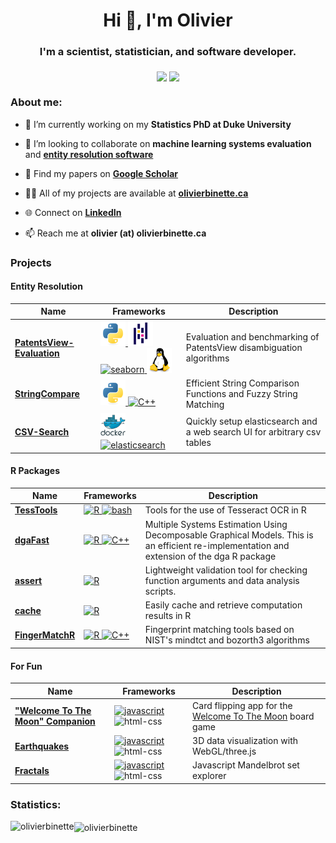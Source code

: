 <h1 align="center">Hi 👋, I'm Olivier</h1>
<h3 align="center">I'm a scientist, statistician, and software developer.</h3>
<h5 align="center"><a href="https://github.com/OlivierBinette?language=&page=1&q=&sort=stargazers&tab=repositories&type=public"><img align="center" href="https://github.com/OlivierBinette?language=&page=1&q=&sort=stargazers&tab=repositories&type=public" src="https://img.shields.io/badge/%E2%AD%90-Leave%20a%20star-brightgreen?style=for-the-badge"></a><span> </span><a href="https://github.com/sponsors/olivierbinette"><img align="center" href="https://github.com/sponsors/olivierbinette" src="https://img.shields.io/badge/❤️-Sponsor%20me-ff69b4?style=for-the-badge"> </a></h5>

<h3 align="left">About me:</h3>

- 🔭 I’m currently working on my **Statistics PhD at Duke University**

- 👯 I’m looking to collaborate on **machine learning systems evaluation** and [**entity resolution software**](https://github.com/olivierBinette/stringcompare)

- 📜 Find my papers on [**Google Scholar**](https://scholar.google.com/citations?user=c1jTnkUAAAAJ&hl=en)

- 👨‍💻 All of my projects are available at [**olivierbinette.ca**](olivierbinette.ca)

- 🌐 Connect on [**LinkedIn**](https://www.linkedin.com/in/olivier-binette/)

- 📫 Reach me at **olivier (at) olivierbinette.ca**


<!--
<h3 align="left">Languages and Tools</h3>
<p align="left"> 
  <a href="https://www.linux.org/" target="_blank" rel="noreferrer"> <img src="https://raw.githubusercontent.com/devicons/devicon/master/icons/linux/linux-original.svg" alt="linux" width="40" height="40"/> </a> 
 <a href="https://www.r-project.org/" target="_blank" rel="noreferrer"> <img src="https://www.r-project.org/Rlogo.png" alt="R" width="40" height="40"/> </a> 
 <a href="https://www.python.org" target="_blank" rel="noreferrer"> <img src="https://raw.githubusercontent.com/devicons/devicon/master/icons/python/python-original.svg" alt="python" width="40" height="40"/> </a> 
  <a href="" target="_blank" rel="noreferrer"> <img src="https://raw.githubusercontent.com/isocpp/logos/master/cpp_logo.png" alt="C++" width="40" height="40"/> </a> 
 <a href="https://scikit-learn.org/" target="_blank" rel="noreferrer"> <img src="https://upload.wikimedia.org/wikipedia/commons/0/05/Scikit_learn_logo_small.svg" alt="scikit_learn" width="40" height="40"/> </a> 
 <a href="https://seaborn.pydata.org/" target="_blank" rel="noreferrer"> <img src="https://seaborn.pydata.org/_images/logo-mark-lightbg.svg" alt="seaborn" width="40" height="40"/> </a>
 <a href="https://pandas.pydata.org/" target="_blank" rel="noreferrer"> <img src="https://raw.githubusercontent.com/devicons/devicon/2ae2a900d2f041da66e950e4d48052658d850630/icons/pandas/pandas-original.svg" alt="pandas" width="40" height="40"/> </a> 
 <a href="https://www.gnu.org/software/bash/" target="_blank" rel="noreferrer"> <img src="https://www.vectorlogo.zone/logos/gnu_bash/gnu_bash-icon.svg" alt="bash" width="40" height="40"/> </a> 
 <a href="https://www.docker.com/" target="_blank" rel="noreferrer"> <img src="https://raw.githubusercontent.com/devicons/devicon/master/icons/docker/docker-original-wordmark.svg" alt="docker" width="40" height="40"/> </a> 
 <a href="https://git-scm.com/" target="_blank" rel="noreferrer"> <img src="https://www.vectorlogo.zone/logos/git-scm/git-scm-icon.svg" alt="git" width="40" height="40"/> </a> 
 <a href="https://www.arduino.cc/" target="_blank" rel="noreferrer"> <img src="https://cdn.worldvectorlogo.com/logos/arduino-1.svg" alt="arduino" width="40" height="40"/> </a> 
 <a href="https://www.elastic.co/"> <img src="https://brandslogos.com/wp-content/uploads/images/large/elastic-elasticsearch-logo.png" width="40" alt="elasticsearch"/> </a>
<a> <img src="https://upload.wikimedia.org/wikipedia/commons/thumb/1/10/CSS3_and_HTML5_logos_and_wordmarks.svg/2560px-CSS3_and_HTML5_logos_and_wordmarks.svg.png" width="60" alt="html-css"/> </a>
<a href="https://www.javascript.com/"> <img src="https://upload.wikimedia.org/wikipedia/commons/6/6a/JavaScript-logo.png" width="35" alt="javascript"/> </a>
-->

### Projects

#### Entity Resolution
| Name  | Frameworks | Description |
| ------------- | ------------- | ------------- |
| [**PatentsView-Evaluation**](https://github.com/PatentsView/PatentsView-Evaluation/)  | <a href="https://www.python.org" target="_blank" rel="noreferrer"> <img src="https://raw.githubusercontent.com/devicons/devicon/master/icons/python/python-original.svg" alt="python" width="40" height="40"/> </a>  <a href="https://pandas.pydata.org/" target="_blank" rel="noreferrer"> <img src="https://raw.githubusercontent.com/devicons/devicon/2ae2a900d2f041da66e950e4d48052658d850630/icons/pandas/pandas-original.svg" alt="pandas" width="40" height="40"/> </a>  <a href="https://seaborn.pydata.org/" target="_blank" rel="noreferrer"> <img src="https://seaborn.pydata.org/_images/logo-mark-lightbg.svg" alt="seaborn" width="40" height="40"/> </a><a href="https://www.linux.org/" target="_blank" rel="noreferrer"> <img src="https://raw.githubusercontent.com/devicons/devicon/master/icons/linux/linux-original.svg" alt="linux" width="40" height="40"/> </a>   |  Evaluation and benchmarking of PatentsView disambiguation algorithms |
| [**StringCompare**](https://github.com/olivierBinette/stringcompare)  | <a href="https://www.python.org" target="_blank" rel="noreferrer"> <img src="https://raw.githubusercontent.com/devicons/devicon/master/icons/python/python-original.svg" alt="python" width="40" height="40"/> </a> <a href="" target="_blank" rel="noreferrer"> <img src="https://raw.githubusercontent.com/isocpp/logos/master/cpp_logo.png" alt="C++" width="40" height="40"/> </a>  |  Efficient String Comparison Functions and Fuzzy String Matching   |
| [**CSV-Search**](https://github.com/OlivierBinette/csv-search) | <a href="https://www.docker.com/" target="_blank" rel="noreferrer"> <img src="https://raw.githubusercontent.com/devicons/devicon/master/icons/docker/docker-original-wordmark.svg" alt="docker" width="40" height="40"/> </a> <a href="https://www.elastic.co/"> <img src="https://brandslogos.com/wp-content/uploads/images/large/elastic-elasticsearch-logo.png" width="40" alt="elasticsearch"/> </a> | Quickly setup elasticsearch and a web search UI for arbitrary csv tables|

#### R Packages
| Name  | Frameworks | Description |
| ------------- | ------------- | ------------- |
| [**TessTools**](https://github.com/OlivierBinette/TessTools) |  <a href="https://www.r-project.org/" target="_blank" rel="noreferrer"> <img src="https://www.r-project.org/Rlogo.png" alt="R" width="40" height="40"/> </a> <a href="https://www.gnu.org/software/bash/" target="_blank" rel="noreferrer"> <img src="https://www.vectorlogo.zone/logos/gnu_bash/gnu_bash-icon.svg" alt="bash" width="40" height="40"/> </a>  |  Tools for the use of Tesseract OCR in R |
| [**dgaFast**](https://github.com/olivierBinette/dgaFast) | <a href="https://www.r-project.org/" target="_blank" rel="noreferrer"> <img src="https://www.r-project.org/Rlogo.png" alt="R" width="40" height="40"/> </a> <a href="" target="_blank" rel="noreferrer"> <img src="https://raw.githubusercontent.com/isocpp/logos/master/cpp_logo.png" alt="C++" width="40" height="40"/> </a> | Multiple Systems Estimation Using Decomposable Graphical Models. This is an efficient re-implementation and extension of the dga R package |
| [**assert**](https://github.com/OlivierBinette/assert) |  <a href="https://www.r-project.org/" target="_blank" rel="noreferrer"> <img src="https://www.r-project.org/Rlogo.png" alt="R" width="40" height="40"/> </a> |  Lightweight validation tool for checking function arguments and data analysis scripts. |
| [**cache**](https://github.com/OlivierBinette/cache) |<a href="https://www.r-project.org/" target="_blank" rel="noreferrer"> <img src="https://www.r-project.org/Rlogo.png" alt="R" width="40" height="40"/> </a>|  Easily cache and retrieve computation results in R |
| [**FingerMatchR**](https://github.com/OlivierBinette/fingermatchR) | <a href="https://www.r-project.org/" target="_blank" rel="noreferrer"> <img src="https://www.r-project.org/Rlogo.png" alt="R" width="40" height="40"/> </a> <a href="" target="_blank" rel="noreferrer"> <img src="https://raw.githubusercontent.com/isocpp/logos/master/cpp_logo.png" alt="C++" width="40" height="40"/> </a> |  Fingerprint matching tools based on NIST's mindtct and bozorth3 algorithms |

#### For Fun

| Name  | Frameworks | Description |
| ------------- | ------------- | ------------- |
| [**"Welcome To The Moon" Companion**](https://github.com/OlivierBinette/welcome-to-the-moon-card-flipper) | <a href="https://www.javascript.com/"> <img src="https://upload.wikimedia.org/wikipedia/commons/6/6a/JavaScript-logo.png" width="35" alt="javascript"/> </a> <a> <img src="https://upload.wikimedia.org/wikipedia/commons/thumb/1/10/CSS3_and_HTML5_logos_and_wordmarks.svg/2560px-CSS3_and_HTML5_logos_and_wordmarks.svg.png" width="60" alt="html-css"/> </a> | Card flipping app for the [Welcome To The Moon](https://boardgamegeek.com/boardgame/339789/welcome-moon) board game |
| **[Earthquakes](https://github.com/OlivierBinette/earthquakes)**| <a href="https://www.javascript.com/"> <img src="https://upload.wikimedia.org/wikipedia/commons/6/6a/JavaScript-logo.png" width="35" alt="javascript"/> </a> <a> <img src="https://upload.wikimedia.org/wikipedia/commons/thumb/1/10/CSS3_and_HTML5_logos_and_wordmarks.svg/2560px-CSS3_and_HTML5_logos_and_wordmarks.svg.png" width="60" alt="html-css"/> </a> | 3D data visualization with WebGL/three.js|
 | [**Fractals**](https://github.com/OlivierBinette/Fractals)| <a href="https://www.javascript.com/"> <img src="https://upload.wikimedia.org/wikipedia/commons/6/6a/JavaScript-logo.png" width="35" alt="javascript"/> </a> <a> <img src="https://upload.wikimedia.org/wikipedia/commons/thumb/1/10/CSS3_and_HTML5_logos_and_wordmarks.svg/2560px-CSS3_and_HTML5_logos_and_wordmarks.svg.png" width="60" alt="html-css"/> </a> | Javascript Mandelbrot set explorer|


</p>
<h3 align="left">Statistics:</h3>

<p><img align="left" src="https://github-readme-stats.vercel.app/api/top-langs?username=olivierbinette&show_icons=true&locale=en&layout=compact&hide_rank=true&count_private=true&hide=html,JavaScript,TeX,CSS,Java,SCSS" alt="olivierbinette" /><img align="center" src="https://github-readme-stats.vercel.app/api?username=olivierbinette&show_icons=true&locale=en" alt="olivierbinette" /></p>
